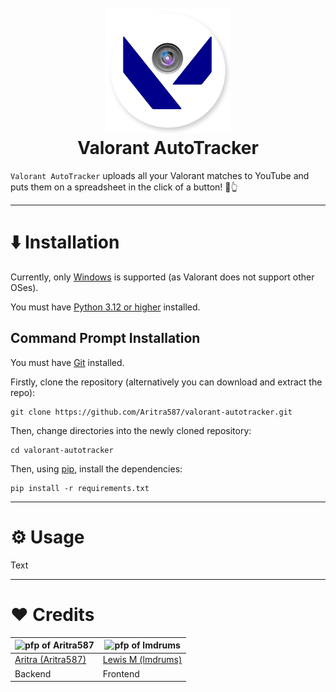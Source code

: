<h1 align="center">
  <br>
  <img src="doc_images/logo.png" alt="Valorant AutoTracker logo" width="200">
  <br>
  Valorant AutoTracker
  <br>
</h1>

`Valorant AutoTracker` uploads all your Valorant matches to YouTube and puts them on a spreadsheet in the click of a button! 🔘👆

---

# ⬇️ Installation

Currently, only [Windows](https://www.microsoft.com/en-gb/windows) is supported (as Valorant does not support other OSes).

You must have [Python 3.12 or higher](https://www.python.org/downloads/windows/) installed.

## Command Prompt Installation

You must have [Git](https://git-scm.com/download/win) installed.

Firstly, clone the repository (alternatively you can download and extract the repo):

```
git clone https://github.com/Aritra587/valorant-autotracker.git
```

Then, change directories into the newly cloned repository:

```
cd valorant-autotracker
```

Then, using [pip](https://pip.pypa.io/en/stable/), install the dependencies:

```
pip install -r requirements.txt
```

---

# ⚙️ Usage

Text

---

# ❤️ Credits

<img src="https://github.com/Aritra587.png" alt="pfp of Aritra587" height="200"/> | <img src="https://github.com/lmdrums.png" alt="pfp of lmdrums" height="200"/>
---|---
[Aritra (Aritra587)](https://github.com/Aritra587) | [Lewis M (lmdrums)](https://github.com/lmdrums)
Backend | Frontend




